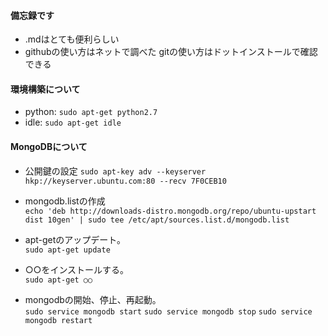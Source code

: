 #### 備忘録です
  * .mdはとても便利らしい
  * githubの使い方はネットで調べた  gitの使い方はドットインストールで確認できる

#### 環境構築について
  * python: `sudo apt-get python2.7`
  * idle: `sudo apt-get idle`

#### MongoDBについて  
  * 公開鍵の設定
`sudo apt-key adv --keyserver hkp://keyserver.ubuntu.com:80 --recv 7F0CEB10`

  * mongodb.listの作成  
`echo 'deb http://downloads-distro.mongodb.org/repo/ubuntu-upstart dist 10gen' | sudo tee /etc/apt/sources.list.d/mongodb.list`

  * apt-getのアップデート。  
`sudo apt-get update`

  * ○○をインストールする。  
`sudo apt-get ○○`

  * mongodbの開始、停止、再起動。  
`sudo service mongodb start`
`sudo service mongodb stop`
`sudo service mongodb restart`
